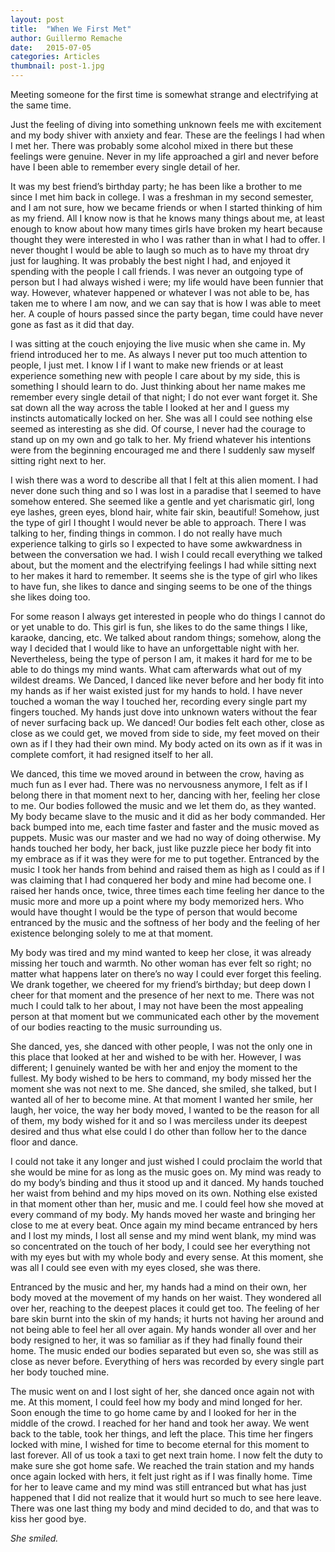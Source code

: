 ```yaml
---
layout: post
title:  "When We First Met"
author: Guillermo Remache
date:   2015-07-05
categories: Articles
thumbnail: post-1.jpg
---
```


Meeting someone for the first time is somewhat strange and electrifying at the same time.

Just the feeling of diving into something unknown feels me with excitement and my body shiver with anxiety and fear. These are the feelings I had when I met her. There was probably some alcohol mixed in there but these feelings were genuine. Never in my life approached a girl and never before have I been able to remember every single detail of her.

It was my best friend’s birthday party; he has been like a brother to me since I met him back in college. I was a freshman in my second semester, and I am not sure, how we became friends or when I started thinking of him as my friend. All I know now is that he knows many things about me, at least enough to know about how many times girls have broken my heart because thought they were interested in who I was rather than in what I had to offer. I never thought I would be able to laugh so much as to have my throat dry just for laughing. It was probably the best night I had, and enjoyed it spending with the people I call friends. I was never an outgoing type of person but I had always wished i were; my life would have been funnier that way. However, whatever happened or whatever I was not able to be, has taken me to where I am now, and we can say that is how I was able to meet her. A couple of hours passed since the party began, time could have never gone as fast as it did that day.

I was sitting at the couch enjoying the live music when she came in. My friend introduced her to me. As always I never put too much attention to people, I just met. I know I if I want to make new friends or at least experience something new with people I care about by my side, this is something I should learn to do. Just thinking about her name makes me remember every single detail of that night; I do not ever want forget it. She sat down all the way across the table I looked at her and I guess my instincts automatically locked on her. She was all I could see nothing else seemed as interesting as she did. Of course, I never had the courage to stand up on my own and go talk to her. My friend whatever his intentions were from the beginning encouraged me and there I suddenly saw myself sitting right next to her.

I wish there was a word to describe all that I felt at this alien moment. I had never done such thing and so I was lost in a paradise that I seemed to have somehow entered. She seemed like a gentle and yet charismatic girl, long eye lashes, green eyes, blond hair, white fair skin, beautiful! Somehow, just the type of girl I thought I would never be able to approach. There I was talking to her, finding things in common. I do not really have much experience talking to girls so I expected to have some awkwardness in between the conversation we had. I wish I could recall everything we talked about, but the moment and the electrifying feelings I had while sitting next to her makes it hard to remember. It seems she is the type of girl who likes to have fun, she likes to dance and singing seems to be one of the things she likes doing too.

For some reason I always get interested in people who do things I cannot do or yet unable to do. This girl is fun, she likes to do the same things I like, karaoke, dancing, etc. We talked about random things; somehow, along the way I decided that I would like to have an unforgettable night with her. Nevertheless, being the type of person I am, it makes it hard for me to be able to do things my mind wants. What cam afterwards what out of my wildest dreams. We Danced, I danced like never before and her body fit into my hands as if her waist existed just for my hands to hold. I have never touched a woman the way I touched her, recording every single part my fingers touched. My hands just dove into unknown waters without the fear of never surfacing back up. We danced! Our bodies felt each other, close as close as we could get, we moved from side to side, my feet moved on their own as if I they had their own mind. My body acted on its own as if it was in complete comfort, it had resigned itself to her all.

We danced, this time we moved around in between the crow, having as much fun as I ever had. There was no nervousness anymore, I felt as if I belong there in that moment next to her, dancing with her, feeling her close to me. Our bodies followed the music and we let them do, as they wanted. My body became slave to the music and it did as her body commanded. Her back bumped into me, each time faster and faster and the music moved as puppets. Music was our master and we had no way of doing otherwise. My hands touched her body, her back, just like puzzle piece her body fit into my embrace as if it was they were for me to put together. Entranced by the music I took her hands from behind and raised them as high as I could as if I was claiming that I had conquered her body and mine had become one. I raised her hands once, twice, three times each time feeling her dance to the music more and more up a point where my body memorized hers. Who would have thought I would be the type of person that would become entranced by the music and the softness of her body and the feeling of her existence belonging solely to me at that moment.

My body was tired and my mind wanted to keep her close, it was already missing her touch and warmth. No other woman has ever felt so right; no matter what happens later on there’s no way I could ever forget this feeling. We drank together, we cheered for my friend’s birthday; but deep down I cheer for that moment and the presence of her next to me. There was not much I could talk to her about, I may not have been the most appealing person at that moment but we communicated each other by the movement of our bodies reacting to the music surrounding us.

She danced, yes, she danced with other people, I was not the only one in this place that looked at her and wished to be with her. However, I was different; I genuinely wanted be with her and enjoy the moment to the fullest. My body wished to be hers to command, my body missed her the moment she was not next to me. She danced, she smiled, she talked, but I wanted all of her to become mine. At that moment I wanted her smile, her laugh, her voice, the way her body moved, I wanted to be the reason for all of them, my body wished for it and so I was merciless under its deepest desired and thus what else could I do other than follow her to the dance floor and dance.

I could not take it any longer and just wished I could proclaim the world that she would be mine for as long as the music goes on. My mind was ready to do my body’s binding and thus it stood up and it danced. My hands touched her waist from behind and my hips moved on its own. Nothing else existed in that moment other than her, music and me. I could feel how she moved at every command of my body. My hands moved her waste and bringing her close to me at every beat. Once again my mind became entranced by hers and I lost my minds, I lost all sense and my mind went blank, my mind was so concentrated on the touch of her body, I could see her everything not with my eyes but with my whole body and every sense. At this moment, she was all I could see even with my eyes closed, she was there.

Entranced by the music and her, my hands had a mind on their own, her body moved at the movement of my hands on her waist. They wondered all over her, reaching to the deepest places it could get too. The feeling of her bare skin burnt into the skin of my hands; it hurts not having her around and not being able to feel her all over again. My hands wonder all over and her body resigned to her, it was so familiar as if they had finally found their home. The music ended our bodies separated but even so, she was still as close as never before. Everything of hers was recorded by every single part her body touched mine.

The music went on and I lost sight of her, she danced once again not with me. At this moment, I could feel how my body and mind longed for her. Soon enough the time to go home came by and I looked for her in the middle of the crowd. I reached for her hand and took her away. We went back to the table, took her things, and left the place. This time her fingers locked with mine, I wished for time to become eternal for this moment to last forever. All of us took a taxi to get next train home. I now felt the duty to make sure she got home safe. We reached the train station and my hands once again locked with hers, it felt just right as if I was finally home. Time for her to leave came and my mind was still entranced but what has just happened that I did not realize that it would hurt so much to see here leave. There was one last thing my body and mind decided to do, and that was to kiss her good bye.

_She smiled._
